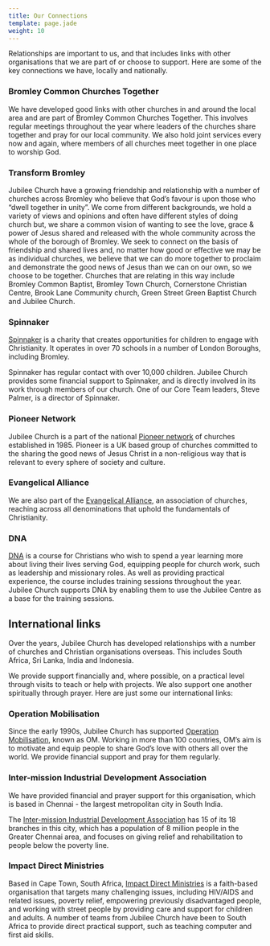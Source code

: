 ```yaml
---
title: Our Connections
template: page.jade
weight: 10
---
```


Relationships are important to us, and that includes links with other organisations that we are part of or choose to support. Here are some of the key connections we have, locally and nationally.

### Bromley Common Churches Together
We have developed good links with other churches in and around the local area and are part of Bromley Common Churches Together. This involves regular meetings throughout the year where leaders of the churches share together and pray for our local community. We also hold joint services every now and again, where members of all churches meet together in one place to worship God.

### Transform Bromley
Jubilee Church have a growing friendship and relationship with a number of churches across Bromley who believe that God’s favour is upon those who “dwell together in unity”. We come from different backgrounds, we hold a variety of views and opinions and often have different styles of doing church but, we share a common vision of wanting to see the love, grace & power of Jesus shared and released with the whole community across the whole of the borough of Bromley. We seek to connect on the basis of friendship and shared lives and, no matter how good or effective we may be as individual churches, we believe that we can do more together to proclaim and demonstrate the good news of Jesus than we can on our own, so we choose to be together.  Churches that are relating in this way include Bromley Common Baptist, Bromley Town Church, Cornerstone Christian Centre, Brook Lane Community church, Green Street Green Baptist Church and Jubilee Church.

### Spinnaker
[Spinnaker](http://www.spinnaker.org) is a charity that creates opportunities for children to engage with Christianity. It operates in over 70 schools in a number of London Boroughs, including Bromley. 

Spinnaker has regular contact with over 10,000 children. Jubilee Church provides some financial support to Spinnaker, and is directly involved in its work through members of our church. One of our Core Team leaders, Steve Palmer, is a director of Spinnaker.

### Pioneer Network 
Jubilee Church is a part of the national [Pioneer network](http://www.pioneer.org.uk/) of churches established in 1985. Pioneer is a UK based group of churches committed to the sharing the good news of Jesus Christ in a non-religious way that is relevant to every sphere of society and culture.

### Evangelical Alliance
We are also part of the [Evangelical Alliance](http://www.eauk.org/), an association of churches, reaching across all denominations that uphold the fundamentals of Christianity.

### DNA
[DNA](http://www.dna-uk.org) is a course for Christians who wish to spend a year learning more about living their lives serving God, equipping people for church work, such as leadership and missionary roles. As well as providing practical experience, the course includes training sessions throughout the year. Jubilee Church supports DNA by enabling them to use the Jubilee Centre as a base for the training sessions.

## International links
Over the years, Jubilee Church has developed relationships with a number of churches and Christian organisations overseas. This includes South Africa, Sri Lanka, India and Indonesia. 

We provide support financially and, where possible, on a practical level through visits to teach or help with projects. We also support one another spiritually through prayer. Here are just some our international links:

### Operation Mobilisation
Since the early 1990s, Jubilee Church has supported [Operation Mobilisation](http://www.uk.om.org), known as OM. Working in more than 100 countries, OM’s aim is to motivate and equip people to share God’s love with others all over the world. We provide financial support and pray for them regularly.

### Inter-mission Industrial Development Association
We have provided financial and prayer support for this organisation, which is based in Chennai - the largest metropolitan city in South India. 

The [Inter-mission Industrial Development Association](http://www.inter-mission.de) has 15 of its 18 branches in this city, which has a population of 8 million people in the Greater Chennai area, and focuses on giving relief and rehabilitation to people below the poverty line. 

### Impact Direct Ministries
Based in Cape Town, South Africa, [Impact Direct Ministries](http://www.impactdirect.org.za) is a faith-based organisation that targets many challenging issues, including HIV/AIDS and related issues, poverty relief, empowering previously disadvantaged people, and working with street people by providing care and support for children and adults. 
A number of teams from Jubilee Church have been to South Africa to provide direct practical support, such as teaching computer and first aid skills. 
